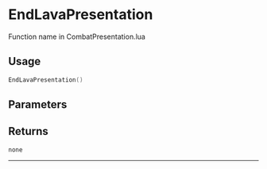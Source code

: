# EndLavaPresentation
Function name in CombatPresentation.lua
## Usage
```lua
EndLavaPresentation()
```
## Parameters

## Returns
`none`

---
